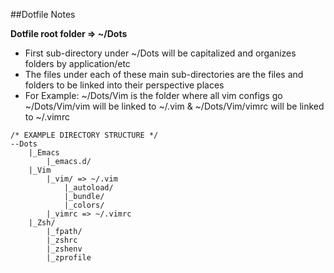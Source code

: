 ##Dotfile Notes


**Dotfile root folder => ~/Dots**
- First sub-directory under ~/Dots will be capitalized and organizes folders by application/etc
- The files under each of these main sub-directories are the files and folders to be linked into
  their perspective places 
- For Example: ~/Dots/Vim is the folder where all vim configs go ~/Dots/Vim/vim will be linked to
  ~/.vim & ~/Dots/Vim/vimrc will be linked to ~/.vimrc


```
/* EXAMPLE DIRECTORY STRUCTURE */
--Dots
    |_Emacs
        |_emacs.d/
    |_Vim
        |_vim/ => ~/.vim
            |_autoload/
            |_bundle/
            |_colors/
        |_vimrc => ~/.vimrc
    |_Zsh/
        |_fpath/
        |_zshrc
        |_zshenv
        |_zprofile
```


